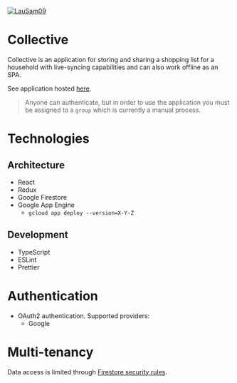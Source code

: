 [![LauSam09](https://circleci.com/gh/LauSam09/collective.svg?style=shield)](https://app.circleci.com/pipelines/github/LauSam09/collective)

# Collective

Collective is an application for storing and sharing a shopping list for a household with live-syncing capabilities and can also work offline as an SPA.

See application hosted [here](https://collective-293516.ew.r.appspot.com/).

> Anyone can authenticate, but in order to use the application you must be assigned to a `group` which is currently a manual process.

# Technologies

## Architecture

- React
- Redux
- Google Firestore
- Google App Engine
  - `gcloud app deploy --version=X-Y-Z`

## Development

- TypeScript
- ESLint
- Prettier

# Authentication

- OAuth2 authentication. Supported providers:
  - Google

# Multi-tenancy

Data access is limited through [Firestore security rules](https://firebase.google.com/docs/firestore/security/get-started).
